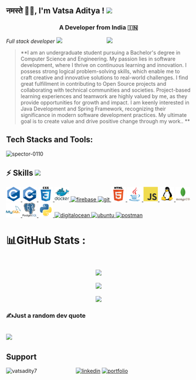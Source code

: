 <h2>नमस्ते 🙏🏻, I'm Vatsa Aditya ! <img src="https://media.giphy.com/media/12oufCB0MyZ1Go/giphy.gif" width="50"></h2>
<h3 align="center">A Developer from India 🇮🇳 </h3>
<img align='right' src="https://media.giphy.com/media/M9gbBd9nbDrOTu1Mqx/giphy.gif" width="230">
<p><em>Full stack developer
</a><img src="https://media.giphy.com/media/WUlplcMpOCEmTGBtBW/giphy.gif" width="30"> 
</em></p>


<!-- - 😄 Pronouns: ...
-  🌱 I’m currently learning DevOps

- 📫 How to reach me: adityapachauri182003@gmail.com
- ⚡ Fun fact: ...
 -->
> **I am an undergraduate student pursuing a Bachelor's degree in Computer Science and Engineering. My passion lies in software development, where I thrive on continuous learning and innovation. I possess strong logical problem-solving skills, which enable me to craft creative and innovative solutions to real-world challenges. I find great fulfillment in contributing to Open Source projects and collaborating with technical communities and societies. Project-based learning experiences and teamwork are highly valued by me, as they provide opportunities for growth and impact. I am keenly interested in Java Development and Spring Framework, recognizing their significance in modern software development practices. My ultimate goal is to create value and drive positive change through my work.. **
## Tech Stacks and Tools:

<p align="left"> <img src="https://komarev.com/ghpvc/?username=spector-0110&label=Profile%20views&color=0e75b6&style=flat" alt="spector-0110" /> </p>

## ⚡ Skills <img src = "https://media2.giphy.com/media/QssGEmpkyEOhBCb7e1/giphy.gif?cid=ecf05e47a0n3gi1bfqntqmob8g9aid1oyj2wr3ds3mg700bl&rid=giphy.gif" width = 32>



 <a href="https://www.cprogramming.com/" target="_blank"> <img src="https://raw.githubusercontent.com/devicons/devicon/master/icons/c/c-original.svg" alt="c" width="40" height="40"/> </a> <a href="https://www.w3schools.com/cpp/" target="_blank"> <img src="https://raw.githubusercontent.com/devicons/devicon/master/icons/cplusplus/cplusplus-original.svg" alt="cplusplus" width="40" height="40"/> </a> <a href="https://www.w3schools.com/css/" target="_blank"> <img src="https://raw.githubusercontent.com/devicons/devicon/master/icons/css3/css3-original-wordmark.svg" alt="css3" width="40" height="40"/> </a> <a href="https://www.docker.com/" target="_blank"> <img src="https://raw.githubusercontent.com/devicons/devicon/master/icons/docker/docker-original-wordmark.svg" alt="docker" width="40" height="40"/> </a> <a href="https://firebase.google.com/" target="_blank"> <img src="https://www.vectorlogo.zone/logos/firebase/firebase-icon.svg" alt="firebase" width="40" height="40"/> </a> <a href="https://git-scm.com/" target="_blank"> <img src="https://www.vectorlogo.zone/logos/git-scm/git-scm-icon.svg" alt="git" width="40" height="40"/> </a> <a href="https://www.w3.org/html/" target="_blank"> <img src="https://raw.githubusercontent.com/devicons/devicon/master/icons/html5/html5-original-wordmark.svg" alt="html5" width="40" height="40"/> </a> <a href="https://www.java.com" target="_blank"> <img src="https://raw.githubusercontent.com/devicons/devicon/master/icons/java/java-original.svg" alt="java" width="40" height="40"/> </a> <a href="https://developer.mozilla.org/en-US/docs/Web/JavaScript" target="_blank"> <img src="https://raw.githubusercontent.com/devicons/devicon/master/icons/javascript/javascript-original.svg" alt="javascript" width="40" height="40"/> </a>  <a href="https://www.linux.org/" target="_blank"> <img src="https://raw.githubusercontent.com/devicons/devicon/master/icons/linux/linux-original.svg" alt="linux" width="40" height="40"/> </a> <a href="https://www.mongodb.com/" target="_blank"> <img src="https://raw.githubusercontent.com/devicons/devicon/master/icons/mongodb/mongodb-original-wordmark.svg" alt="mongodb" width="40" height="40"/> </a> <a href="https://www.mysql.com/" target="_blank"> <img src="https://raw.githubusercontent.com/devicons/devicon/master/icons/mysql/mysql-original-wordmark.svg" alt="mysql" width="40" height="40"/> </a> </a> <a href="https://www.postgresql.org" target="_blank"> <img src="https://raw.githubusercontent.com/devicons/devicon/master/icons/postgresql/postgresql-original-wordmark.svg" alt="postgresql" width="40" height="40"/> </a> <a href="https://python.org" target="_blank"> <img src="https://raw.githubusercontent.com/devicons/devicon/master/icons/python/python-original.svg" alt="python" width="40" height="40"/> </a> <a href="https://digitalocean.com" target="_blank"> <img src="https://theorg.com/_next/image?url=https%3A%2F%2Fcdn.theorg.com%2F51a96700-dcc2-43ed-ae9f-540de0eb3fd4_thumb.jpg&w=1920&q=75" alt="digitalocean" width="40" height="40"/> </a> <a href="https://ubuntu.com" target="_blank"> <img src="https://assets.ubuntu.com/v1/57a889f6-ubuntu-logo112.png" alt="ubuntu" width="40" height="40"/> </a> </a> <a href="https://postman.com" target="_blank"> <img src="https://res.cloudinary.com/postman/image/upload/t_team_logo/v1629869194/team/2893aede23f01bfcbd2319326bc96a6ed0524eba759745ed6d73405a3a8b67a8" alt="postman" width="40" height="40"/> </a> </p>

# 📊GitHub Stats :
<p align="center">
<a href="https://github.com/spector-0110">
  <br>
  <br>
  <img height="180em" src="https://github-readme-stats-eight-theta.vercel.app/api?username=spector-0110&show_icons=true&theme=algolia&include_all_commits=true&count_private=true"/>
  <br>
  <br>
  <img height="180em" src="https://github-readme-stats-eight-theta.vercel.app/api/top-langs/?username=spector-0110&layout=compact&langs_count=8&theme=algolia"/>
  <br>
  <br>
  <img height="180em" src="https://github-readme-streak-stats.herokuapp.com/?user=spector-0110&theme=tokyonight"/>	
</a>
</p>



### ✍️Just a random dev quote
![](https://quotes-github-readme.vercel.app/api?type=horizontal&theme=light)
---


##  Support
<p><a href="https://www.buymeacoffee.com/vatsaadity7"> <img align="left" src="https://cdn.buymeacoffee.com/buttons/v2/default-yellow.png" height="32" width="190" alt="vatsadity7" /></a></p> 

[![linkedin](https://img.shields.io/badge/linkedin-0A66C2?style=for-the-badge&logo=linkedin&logoColor=white)](https://www.linkedin.com/in/vatsaaditya/)
[![portfolio](https://img.shields.io/badge/my_portfolio-000?style=for-the-badge&logo=ko-fi&logoColor=white)](https://spector-0110.github.io/PortfolioWebsite/)
